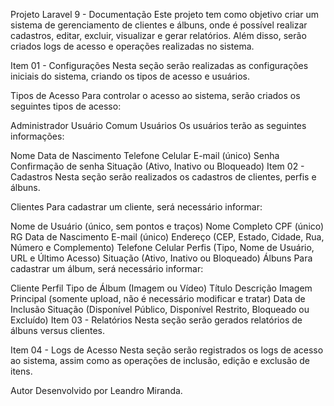 Projeto Laravel 9 - Documentação
Este projeto tem como objetivo criar um sistema de gerenciamento de clientes e álbuns, onde é possível realizar cadastros, editar, excluir, visualizar e gerar relatórios. Além disso, serão criados logs de acesso e operações realizadas no sistema.

Item 01 - Configurações
Nesta seção serão realizadas as configurações iniciais do sistema, criando os tipos de acesso e usuários.

Tipos de Acesso
Para controlar o acesso ao sistema, serão criados os seguintes tipos de acesso:

Administrador
Usuário Comum
Usuários
Os usuários terão as seguintes informações:

Nome
Data de Nascimento
Telefone Celular
E-mail (único)
Senha
Confirmação de senha
Situação (Ativo, Inativo ou Bloqueado)
Item 02 - Cadastros
Nesta seção serão realizados os cadastros de clientes, perfis e álbuns.

Clientes
Para cadastrar um cliente, será necessário informar:

Nome de Usuário (único, sem pontos e traços)
Nome Completo
CPF (único)
RG
Data de Nascimento
E-mail (único)
Endereço (CEP, Estado, Cidade, Rua, Número e Complemento)
Telefone Celular
Perfis (Tipo, Nome de Usuário, URL e Último Acesso)
Situação (Ativo, Inativo ou Bloqueado)
Álbuns
Para cadastrar um álbum, será necessário informar:

Cliente
Perfil
Tipo de Álbum (Imagem ou Vídeo)
Título
Descrição
Imagem Principal (somente upload, não é necessário modificar e tratar)
Data de Inclusão
Situação (Disponível Público, Disponível Restrito, Bloqueado ou Excluído)
Item 03 - Relatórios
Nesta seção serão gerados relatórios de álbuns versus clientes.

Item 04 - Logs de Acesso
Nesta seção serão registrados os logs de acesso ao sistema, assim como as operações de inclusão, edição e exclusão de itens.

Autor Desenvolvido por Leandro Miranda.
